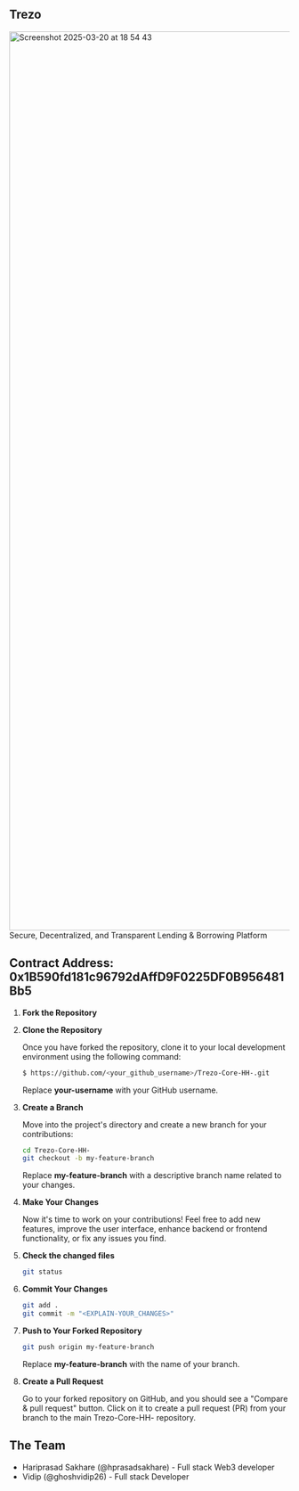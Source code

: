 ## Trezo
<img width="1614" alt="Screenshot 2025-03-20 at 18 54 43" src="https://github.com/user-attachments/assets/b1dbfc68-d25e-405b-8e95-bddcfe850f43" />
Secure, Decentralized, and Transparent Lending & Borrowing Platform

## Contract Address: 0x1B590fd181c96792dAffD9F0225DF0B956481Bb5

1. **Fork the Repository**

2. **Clone the Repository**

   Once you have forked the repository, clone it to your local development environment using the following command:

   ```sh
   $ https://github.com/<your_github_username>/Trezo-Core-HH-.git
   ```

   Replace **your-username** with your GitHub username.

3. **Create a Branch**

   Move into the project's directory and create a new branch for your contributions:

   ```sh
   cd Trezo-Core-HH-
   git checkout -b my-feature-branch
   ```

   Replace **my-feature-branch** with a descriptive branch name related to your changes.

4. **Make Your Changes**

   Now it's time to work on your contributions! Feel free to add new features, improve the user interface, enhance backend or frontend functionality, or fix any issues you find.

5. **Check the changed files**

   ```sh
   git status
   ```

6. **Commit Your Changes**

   ```sh
   git add .
   git commit -m "<EXPLAIN-YOUR_CHANGES>"
   ```

7. **Push to Your Forked Repository**

   ```sh
   git push origin my-feature-branch
   ```

   Replace **my-feature-branch** with the name of your branch.

8. **Create a Pull Request**

   Go to your forked repository on GitHub, and you should see a "Compare & pull request" button. Click on it to create a pull request (PR) from your branch to the main Trezo-Core-HH- repository.

## The Team

- Hariprasad Sakhare (@hprasadsakhare) - Full stack Web3 developer
- Vidip (@ghoshvidip26) - Full stack Developer

